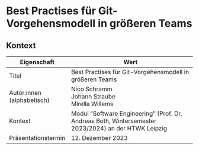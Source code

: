 # Best Practises für Git-Vorgehensmodell in größeren Teams

## Kontext

Eigenschaft | Wert
---|---
Titel | Best Practises für Git-Vorgehensmodell in größeren Teams
Autor:innen<br>(alphabetisch) | Nico Schramm <br> Johann Straube <br> Mirella Willems
Kontext | Modul “Software Engineering” (Prof. Dr. Andreas Both, Wintersemester 2023/2024) an der HTWK Leipzig
Präsentationstermin | 12. Dezember 2023
